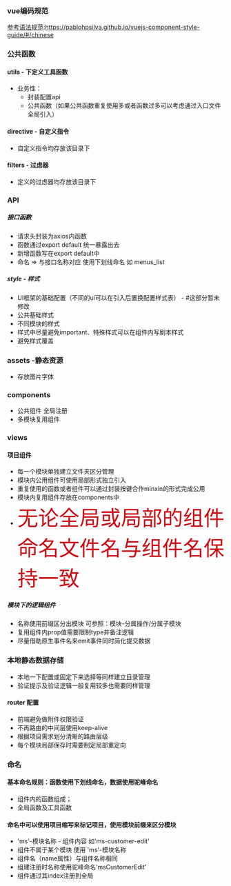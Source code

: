 
### vue编码规范
[参考语法规范](https://pablohpsilva.github.io/vuejs-component-style-guide/#/chinese):https://pablohpsilva.github.io/vuejs-component-style-guide/#/chinese

### 公共函数
#### utils - 下定义工具函数
* 业务性：
  * 封装配置api
  * 公共函数（如果公共函数重复使用多或者函数过多可以考虑通过入口文件全局引入）
#### directive - 自定义指令
  * 自定义指令均存放该目录下
#### filters - 过虑器
  * 定义的过虑器均存放该目录下
### API
##### 接口函数
  * 请求头封装为axios内函数
  * 函数通过export default 统一暴露出去
  * 新增函数写在export default中
  * 命名 =>  与接口名称对应 使用下划线命名 如 menus_list
##### style - 样式
  * UI框架的基础配置（不同的ui可以在引入后置换配置样式表） - #这部分暂未修改
  * 公共基础样式
  * 不同模块的样式
  * 样式中尽量避免important、特殊样式可以在组件内写剧本样式
  * 避免样式覆盖
### assets -静态资源
  * 存放图片字体
### components
  * 公共组件 全局注册
  * 多模块复用组件
###  views
#### 项目组件
  * 每一个模块单独建立文件夹区分管理
  * 模块内公用组件可使用局部形式独立引入
  * 重复使用的函数或者组件可以通过封装按键合作minxin的形式完成公用
  * 模块内复用组件存放在components中
  * <font color=#ca0c16 size=12 face="微软雅黑">无论全局或局部的组件命名文件名与组件名保持一致</font>
##### 模块下的逻辑组件
  * 名称使用前缀区分出模块 可参照：模块-分属操作/分属子模块
  * 复用组件内prop值需要限制type并备注逻辑
  * 尽量借助原生事件名来emit事件同时简化提交数据
### 本地静态数据存储
  * 本地一下配置或固定下来选择等同样建立目录管理
  * 验证提示及验证逻辑一般复用较多也需要同样管理
#### router 配置
  * 前端避免做附件权限验证
  * 不再路由的中间层使用keep-alive
  * 根据项目需求划分清晰的路由层级
  * 每个模块局部保存时需要制定局部重定向
### 命名
#### 基本命名规则：函数使用下划线命名，数据使用驼峰命名
  * 组件内的函数组成；
  * 全局函数及工具函数
#### 命名中可以使用项目缩写来标记项目，使用模块前缀来区分模块
  * 'ms'-模块名称 - 组件内容    如'ms-customer-edit'
  * 组件不属于某个模块 使用  'ms'-模块名称
  * 组件名（name属性）与组件名称相同
  * 组建注册时名称使用驼峰命名‘msCustomerEdit’
  * 组件通过其index注册到全局
